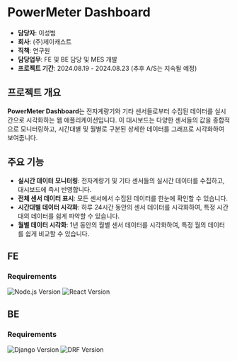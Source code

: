 # PowerMeter Dashboard
- **담당자**: 이성범
- **회사**: (주)제이캐스트
- **직책**: 연구원
- **담당업무**: FE 및 BE 담당 및 MES 개발
- **프로젝트 기간**: 2024.08.19 - 2024.08.23 (추후 A/S는 지속될 예정)

## 프로젝트 개요
**PowerMeter Dashboard**는 전자계량기와 기타 센서들로부터 수집된 데이터를 실시간으로 시각화하는 웹 애플리케이션입니다. 이 대시보드는 다양한 센서들의 값을 종합적으로 모니터링하고, 시간대별 및 월별로 구분된 상세한 데이터를 그래프로 시각화하여 보여줍니다.

## 주요 기능
- **실시간 데이터 모니터링**: 전자계량기 및 기타 센서들의 실시간 데이터를 수집하고, 대시보드에 즉시 반영합니다.
- **전체 센서 데이터 표시**: 모든 센서에서 수집된 데이터를 한눈에 확인할 수 있습니다.
- **시간대별 데이터 시각화**: 하루 24시간 동안의 센서 데이터를 시각화하여, 특정 시간대의 데이터를 쉽게 파악할 수 있습니다.
- **월별 데이터 시각화**: 1년 동안의 월별 센서 데이터를 시각화하여, 특정 월의 데이터를 쉽게 비교할 수 있습니다.

## FE
### Requirements
![Node.js Version](https://img.shields.io/badge/node-v18.17.1-brightgreen)
![React Version](https://img.shields.io/badge/react-v18.3.1-blue)

## BE
### Requirements
![Django Version](https://img.shields.io/badge/django-v4.2%20LTS-darkgreen)
![DRF Version](https://img.shields.io/badge/django--rest--framework-v3.15.2-orange)